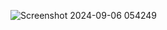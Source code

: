 ![Screenshot 2024-09-06 054249](https://github.com/user-attachments/assets/63e2d1df-5f1a-455d-a788-ba641b0a5eb9)
